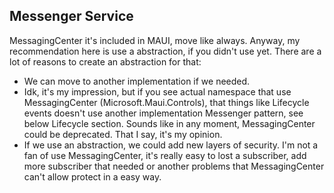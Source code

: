 ## Messenger Service

MessagingCenter it's included in MAUI, move like always. Anyway, my recommendation here is use a abstraction, if you didn't use yet. There are a lot of reasons to create an abstraction for that:

- We can move to another implementation if we needed. 
- Idk, it's my impression, but if you see actual namespace that use MessagingCenter (Microsoft.Maui.Controls), that things like Lifecycle events doesn't use another implementation Messenger pattern, see below Lifecycle section. Sounds like in any moment, MessagingCenter could be deprecated. That I say, it's my opinion.
- If we use an abstraction, we could add new layers of security. I'm not a fan of use MessagingCenter, it's really easy to lost a subscriber, add more subscriber that needed or another problems that MessagingCenter can't allow protect in a easy way.